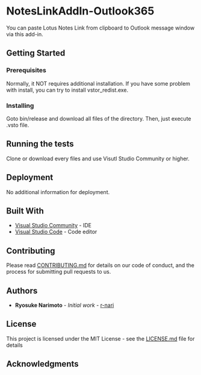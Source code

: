 # NotesLinkAddIn-Outlook365

You can paste Lotus Notes Link from clipboard to Outlook message window via this add-in.

## Getting Started


### Prerequisites

Normally, it NOT requires additional installation.
If you have some problem with install, you can try to install vstor_redist.exe.

### Installing

Goto bin/release and download all files of the directory.
Then, just execute .vsto file.

## Running the tests

Clone or download every files and use Visutl Studio Community or higher.

## Deployment

No additional information for deployment.

## Built With

* [Visual Studio Community](https://visualstudio.microsoft.com/ja/vs/community/) - IDE
* [Visual Studio Code](https://code.visualstudio.com/) - Code editor

## Contributing

Please read [CONTRIBUTING.md]() for details on our code of conduct, and the process for submitting pull requests to us.

## Authors

* **Ryosuke Narimoto** - *Initial work* - [r-nari](https://github.com/r-nari)

## License

This project is licensed under the MIT License - see the [LICENSE.md](LICENSE.md) file for details

## Acknowledgments
